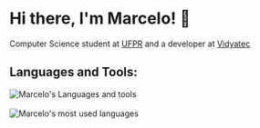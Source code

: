 # Hi there, I'm Marcelo! 👋
Computer Science student at [UFPR](https://ufpr.br/) and a developer at [Vidyatec](https://vidyatec.com/)
## Languages and Tools:
![Marcelo's Languages and tools](https://skillicons.dev/icons?i=ts,java,python,c,react,vue,nodejs,postgresql,next,threejs,aws,docker,githubactions,netlify)
<br />
<br />
![Marcelo's most used languages](https://github-readme-stats.vercel.app/api/top-langs/?username=marcelo-schreiber&amp;langs_count=5&amp;theme=radical)
